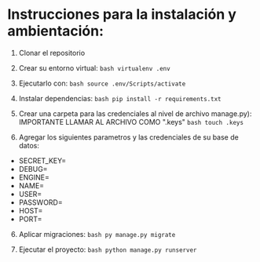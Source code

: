 # Instrucciones para la instalación y ambientación:
1. Clonar el repositorio

2. Crear su entorno virtual:
   ```bash virtualenv .env ```

3. Ejecutarlo con:
   ```bash source .env/Scripts/activate ```

4. Instalar dependencias:
   ```bash pip install -r requirements.txt ```

5. Crear una carpeta para las credenciales al nivel de archivo manage.py):
    IMPORTANTE LLAMAR AL ARCHIVO COMO ".keys"
   ```bash touch .keys ```

6. Agregar los siguientes parametros y las credenciales de su base de datos:
- SECRET_KEY=
- DEBUG=
- ENGINE=
- NAME=
- USER=
- PASSWORD=
- HOST=
- PORT=

6. Aplicar migraciones:
   ```bash py manage.py migrate ```

7. Ejecutar el proyecto:
   ```bash python manage.py runserver ```